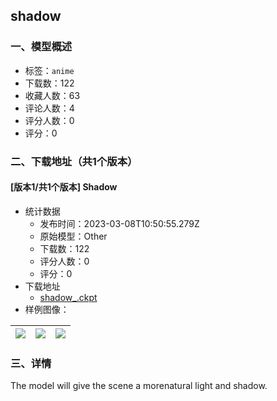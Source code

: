## shadow
### 一、模型概述

- 标签：`anime`
- 下载数：122
- 收藏人数：63
- 评论人数：4
- 评分人数：0
- 评分：0

### 二、下载地址（共1个版本）

#### [版本1/共1个版本] Shadow

- 统计数据
  - 发布时间：2023-03-08T10:50:55.279Z
  - 原始模型：Other
  - 下载数：122
  - 评分人数：0
  - 评分：0
- 下载地址
  - [shadow_.ckpt](https://civitai.com/api/download/models/20205)
- 样例图像：

| <img src="https://image.civitai.com/xG1nkqKTMzGDvpLrqFT7WA/b4d06d3d-e2b1-481a-c3c7-bab4cb2aad00/width=450/213617.jpeg" /> | <img src="https://image.civitai.com/xG1nkqKTMzGDvpLrqFT7WA/901672df-72d5-442e-bd72-3c14c1740400/width=450/213619.jpeg" /> | <img src="https://image.civitai.com/xG1nkqKTMzGDvpLrqFT7WA/86fb59b3-9722-4af3-0882-597b5c238f00/width=450/213618.jpeg" /> |
| ---- | ---- | ---- |


### 三、详情
<p>The model will give the scene a morenatural light and shadow.</p>